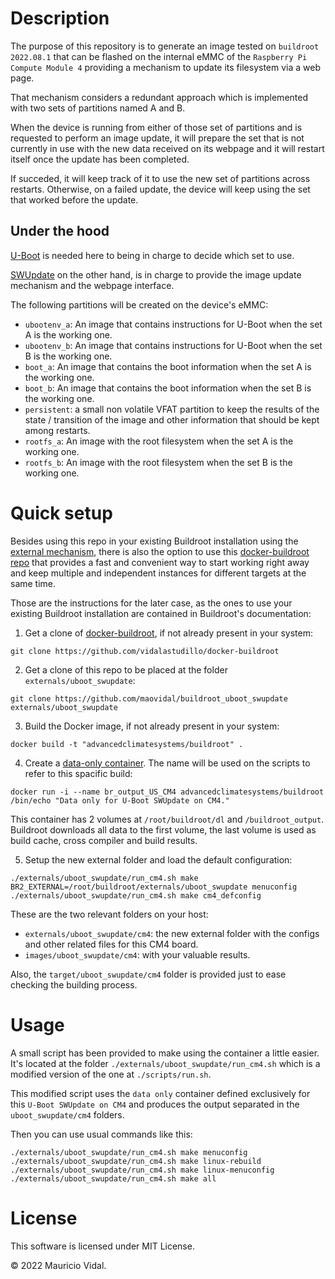# Description

The purpose of this repository is to generate an image tested on `buildroot 2022.08.1` that can be flashed on the internal eMMC of the `Raspberry Pi Compute Module 4` providing a mechanism to update its filesystem via a web page.

That mechanism considers a redundant approach which is implemented with two sets of partitions named A and B.

When the device is running from either of those set of partitions and is requested to perform an image update, it will prepare the set that is not currently in use with the new data received on its webpage and it will restart itself once the update has been completed.

If succeded, it will keep track of it to use the new set of partitions across restarts. Otherwise, on a failed update, the device will keep using the set that worked before the update.

## Under the hood

[U-Boot][uboot] is needed here to being in charge to decide which set to use.

[SWUpdate][swupdate] on the other hand, is in charge to provide the image update mechanism and the webpage interface.

The following partitions will be created on the device's eMMC:

- `ubootenv_a`: An image that contains instructions for U-Boot when the set A is the working one.
- `ubootenv_b`: An image that contains instructions for U-Boot when the set B is the working one.
- `boot_a`: An image that contains the boot information when the set A is the working one.
- `boot_b`: An image that contains the boot information when the set B is the working one.
- `persistent`: a small non volatile VFAT partition to keep the results of the state / transition of the image and other information that should be kept among restarts.
- `rootfs_a`: An image with the root filesystem when the set A is the working one.
- `rootfs_b`: An image with the root filesystem when the set B is the working one.


# Quick setup

Besides using this repo in your existing Buildroot installation using the [external mechanism][br2_external], there is also the option to use this [docker-buildroot repo][docker_buildroot] that provides a fast and convenient way to start working right away and keep multiple and independent instances for different targets at the same time.

Those are the instructions for the later case, as the ones to use your existing Buildroot installation are contained in Buildroot's documentation:

1. Get a clone of [docker-buildroot][docker_buildroot], if not already present in your system:

``` shell
git clone https://github.com/vidalastudillo/docker-buildroot
```

2. Get a clone of this repo to be placed at the folder `externals/uboot_swupdate`:

``` shell
git clone https://github.com/maovidal/buildroot_uboot_swupdate externals/uboot_swupdate
```

3. Build the Docker image, if not already present in your system:

``` shell
docker build -t "advancedclimatesystems/buildroot" .
```

4. Create a [data-only container][data-only]. The name will be used on the scripts to refer to this spacific build:

``` shell
docker run -i --name br_output_US_CM4 advancedclimatesystems/buildroot /bin/echo "Data only for U-Boot SWUpdate on CM4."
```

This container has 2 volumes at `/root/buildroot/dl` and `/buildroot_output`.
Buildroot downloads all data to the first volume, the last volume is used as build cache, cross compiler and build results.

5. Setup the new external folder and load the default configuration:

``` shell
./externals/uboot_swupdate/run_cm4.sh make BR2_EXTERNAL=/root/buildroot/externals/uboot_swupdate menuconfig
./externals/uboot_swupdate/run_cm4.sh make cm4_defconfig
```

These are the two relevant folders on your host:

- `externals/uboot_swupdate/cm4`: the new external folder with the configs and other related files for this CM4 board.
- `images/uboot_swupdate/cm4`: with your valuable results.

Also, the `target/uboot_swupdate/cm4` folder is provided just to ease checking the building process.


# Usage

A small script has been provided to make using the container a little easier.
It's located at the folder `./externals/uboot_swupdate/run_cm4.sh` which is a modified version of the one at `./scripts/run.sh`.

This modified script uses the `data only` container defined exclusively for this `U-Boot SWUpdate on CM4` and produces the output separated in the `uboot_swupdate/cm4` folders.

Then you can use usual commands like this:

``` shell
./externals/uboot_swupdate/run_cm4.sh make menuconfig
./externals/uboot_swupdate/run_cm4.sh make linux-rebuild
./externals/uboot_swupdate/run_cm4.sh make linux-menuconfig
./externals/uboot_swupdate/run_cm4.sh make all
```


# License

This software is licensed under MIT License.

&copy; 2022 Mauricio Vidal.

[docker_buildroot]:https://github.com/vidalastudillo/docker-buildroot
[original_docker_buildroot_repo]:https://github.com/AdvancedClimateSystems/docker-buildroot
[buildroot]:http://buildroot.uclibc.org/
[data-only]:https://docs.docker.com/userguide/dockervolumes/
[br2_external]:http://buildroot.uclibc.org/downloads/manual/manual.html#outside-br-custom
[uboot]:https://u-boot.readthedocs.io/en/latest/
[swupdate]:https://sbabic.github.io/swupdate/swupdate.html
